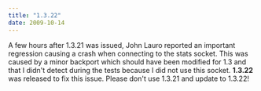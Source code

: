```yaml
---
title: "1.3.22"
date: 2009-10-14
---
```


A few hours after 1.3.21 was issued, John Lauro reported an important regression causing a crash when connecting to the stats socket. This was caused by a minor backport which should have been modified for 1.3 and that I didn't detect during the tests because I did not use this socket. **1.3.22** was released to fix this issue. Please don't use 1.3.21 and update to 1.3.22!
